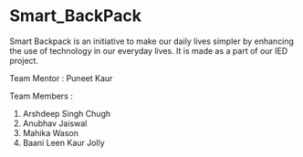 # Smart_BackPack

Smart Backpack is an initiative to make our daily lives simpler by enhancing the use of technology in our everyday lives. It is made as a part of our IED project.

Team Mentor : Puneet Kaur

Team Members :

1. Arshdeep Singh Chugh
2. Anubhav Jaiswal
3. Mahika Wason
4. Baani Leen Kaur Jolly
